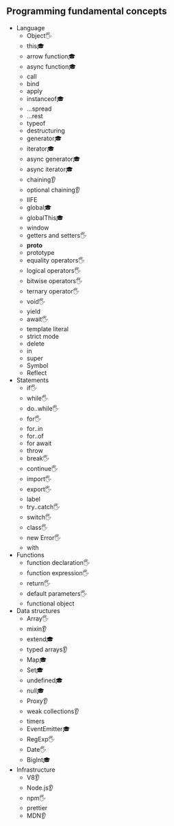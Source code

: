 ## Programming fundamental concepts

- Language
  - Object🖐️
  - this🎓
  - arrow function🎓
  - async function🎓
  - call
  - bind
  - apply
  - instanceof🎓
  - ...spread
  - ...rest
  - typeof
  - destructuring
  - generator🎓
  - iterator🎓
  - async generator🎓
  - async iterator🎓
  - chaining👂
  - optional chaining👂
  - IIFE
  - global🎓
  - globalThis🎓
  - window
  - getters and setters🖐️
  - __proto__
  - prototype
  - equality operators🖐️
  - logical operators🖐️
  - bitwise operators🖐️
  - ternary operator🖐️
  - void🖐️
  - yield
  - await🖐️
  - template literal
  - strict mode
  - delete
  - in
  - super
  - Symbol
  - Reflect
- Statements
  - if🖐️
  - while🖐️
  - do..while🖐️
  - for🖐️
  - for..in
  - for..of
  - for await
  - throw
  - break🖐️
  - continue🖐️
  - import🖐️
  - export🖐️
  - label
  - try..catch🖐️
  - switch🖐️
  - class🖐️
  - new Error🖐️
  - with
- Functions
  - function declaration🖐️
  - function expression🖐️
  - return🖐️
  - default parameters🖐️
  - functional object
- Data structures
  - Array🖐️
  - mixin👂
  - extend🎓
  - typed arrays👂
  - Map🎓
  - Set🎓
  - undefined🎓
  - null🎓
  - Proxy👂
  - weak collections👂
  - timers
  - EventEmitter🎓
  - RegExp🖐️
  - Date🖐️
  - BigInt🎓
- Infrastructure
  - V8👂
  - Node.js👂
  - npm🖐️
  - prettier
  - MDN👂
